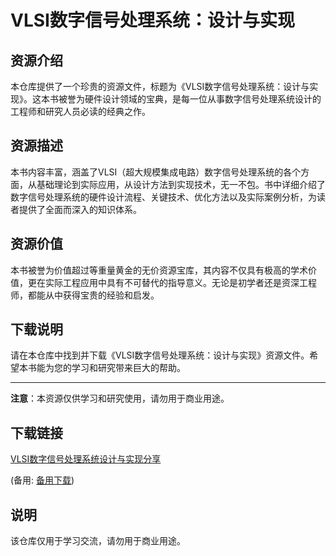 # VLSI数字信号处理系统：设计与实现

## 资源介绍

本仓库提供了一个珍贵的资源文件，标题为《VLSI数字信号处理系统：设计与实现》。这本书被誉为硬件设计领域的宝典，是每一位从事数字信号处理系统设计的工程师和研究人员必读的经典之作。

## 资源描述

本书内容丰富，涵盖了VLSI（超大规模集成电路）数字信号处理系统的各个方面，从基础理论到实际应用，从设计方法到实现技术，无一不包。书中详细介绍了数字信号处理系统的硬件设计流程、关键技术、优化方法以及实际案例分析，为读者提供了全面而深入的知识体系。

## 资源价值

本书被誉为价值超过等重量黄金的无价资源宝库，其内容不仅具有极高的学术价值，更在实际工程应用中具有不可替代的指导意义。无论是初学者还是资深工程师，都能从中获得宝贵的经验和启发。

## 下载说明

请在本仓库中找到并下载《VLSI数字信号处理系统：设计与实现》资源文件。希望本书能为您的学习和研究带来巨大的帮助。

---

**注意**：本资源仅供学习和研究使用，请勿用于商业用途。

## 下载链接
[VLSI数字信号处理系统设计与实现分享](https://pan.quark.cn/s/a2d28efa04ae) 

(备用: [备用下载](https://pan.baidu.com/s/1NV44w4Ie1_HhTQyleUegSw?pwd=1234))

## 说明

该仓库仅用于学习交流，请勿用于商业用途。
